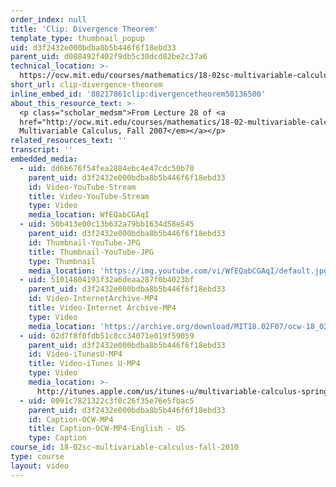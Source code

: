 ```yaml
---
order_index: null
title: 'Clip: Divergence Theorem'
template_type: thumbnail_popup
uid: d3f2432e000bdba8b5b446f6f18ebd33
parent_uid: d088492f402f9db5c30dcd82be2c37a6
technical_location: >-
  https://ocw.mit.edu/courses/mathematics/18-02sc-multivariable-calculus-fall-2010/4.-triple-integrals-and-surface-integrals-in-3-space/part-b-flux-and-the-divergence-theorem/session-84-divergence-theorem/clip-divergence-theorem
short_url: clip-divergence-theorem
inline_embed_id: '88217861clip:divergencetheorem50136500'
about_this_resource_text: >-
  <p class="scholar_medsm">From Lecture 28 of <a
  href="http://ocw.mit.edu/courses/mathematics/18-02-multivariable-calculus-fall-2007/video-lectures/"><em>18.02
  Multivariable Calculus, Fall 2007</em></a></p>
related_resources_text: ''
transcript: ''
embedded_media:
  - uid: dd6b676f54fea2884ebc4e47cdc50b70
    parent_uid: d3f2432e000bdba8b5b446f6f18ebd33
    id: Video-YouTube-Stream
    title: Video-YouTube-Stream
    type: Video
    media_location: WfEQabCGAqI
  - uid: 50b413e00c13b632a79bb1634d58e545
    parent_uid: d3f2432e000bdba8b5b446f6f18ebd33
    id: Thumbnail-YouTube-JPG
    title: Thumbnail-YouTube-JPG
    type: Thumbnail
    media_location: 'https://img.youtube.com/vi/WfEQabCGAqI/default.jpg'
  - uid: 51014804191f32a6deaa287f0b4023bf
    parent_uid: d3f2432e000bdba8b5b446f6f18ebd33
    id: Video-InternetArchive-MP4
    title: Video-Internet Archive-MP4
    type: Video
    media_location: 'https://archive.org/download/MIT18.02F07/ocw-18_02-f07-lec28_300k.mp4'
  - uid: 02d7f8f0fdb51c8cc34071e019f59059
    parent_uid: d3f2432e000bdba8b5b446f6f18ebd33
    id: Video-iTunesU-MP4
    title: Video-iTunes U-MP4
    type: Video
    media_location: >-
      http://itunes.apple.com/us/itunes-u/multivariable-calculus-spring/id354869122
  - uid: 0091c7821322c3f0c26f35e76e5fbac5
    parent_uid: d3f2432e000bdba8b5b446f6f18ebd33
    id: Caption-OCW-MP4
    title: Caption-OCW-MP4-English - US
    type: Caption
course_id: 18-02sc-multivariable-calculus-fall-2010
type: course
layout: video
---
```

